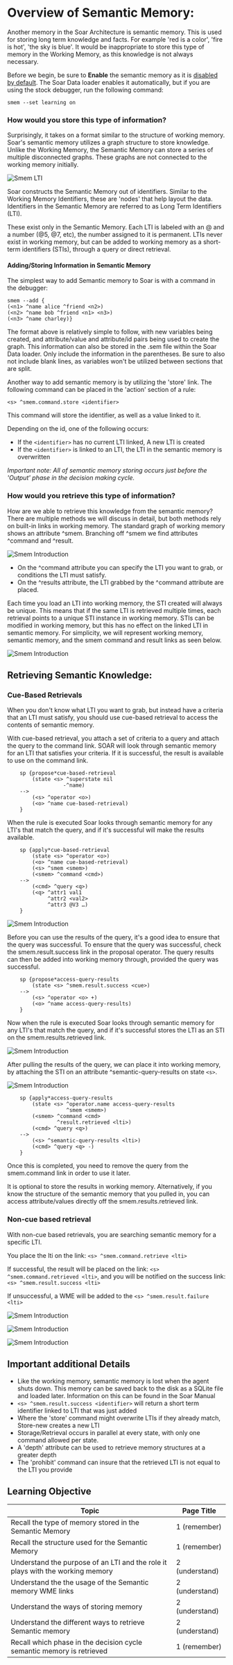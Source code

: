 # Overview of Semantic Memory:

Another memory in the Soar Architecture is semantic memory. This is used for storing long term knowledge and facts. For example 'red is a color', 'fire is hot', 'the sky is blue'. It would be inappropriate to store this type of memory in the Working Memory, as this knowledge is not always necessary.

Before we begin, be sure to **Enable** the semantic memory as it is <ins>disabled by default</ins>. The Soar Data loader enables it automatically, but if you are using the stock debugger, run the following command:

```
smem --set learning on
```


### How would you store this type of information? 

Surprisingly, it takes on a format similar to the structure of working memory. Soar's semantic memory utilizes a graph structure to store knowledge. Unlike the Working Memory, the Semantic Memory can store a series of multiple disconnected graphs. These graphs are not connected to the working memory initially. 

![Smem LTI](./images/smem0.png)

Soar constructs the Semantic Memory out of identifiers. Similar to the Working Memory Identifiers, these are 'nodes' that help layout the data. Identifiers in the Semantic Memory are referred to as Long Term Identifiers (LTI). 

These exist only in the Semantic Memory. Each LTI is labeled with an @ and a number (@5, @7, etc), the number assigned to it is permanent. LTIs never exist in working memory, but can be added to working memory as a short-term identifiers (STIs), through a query or direct retrieval. 

#### Adding/Storing Information in Semantic Memory

 The simplest way to add Semantic memory to Soar is with a command in the debugger:

```
smem --add {
(<n1> ^name alice ^friend <n2>)
(<n2> ^name bob ^friend <n1> <n3>)
(<n3> ^name charley)}
```

The format above is relatively simple to follow, with new variables being created, and attribute/value and attribute/id pairs being used to create the graph. This information can also be stored in the .sem file within the Soar Data loader. Only include the information in the parentheses. Be sure to also not include blank lines, as variables won't be utilized between sections that are split.

 Another way to add semantic memory is by utilizing the 'store' link. The following command can be placed in the 'action' section of a rule:

```
<s> ^smem.command.store <identifier>
```

This command will store the identifier, as well as a value linked to it.

Depending on the id, one of the following occurs:

* If the ```<identifier>``` has no current LTI linked, A new LTI is created
* If the ```<identifier>``` is linked to an LTI, the LTI in the semantic memory is overwritten

*Important note: All of semantic memory storing occurs just before the 'Output' phase in the decision making cycle.*


### How would you retrieve this type of information? 

How are we able to retrieve this knowledge from the semantic memory? There are multiple methods we will discuss in detail, but both methods rely on built-in links in working memory. The standard graph of working memory shows an attribute ^smem. Branching off ^smem we find attributes ^command and ^result.

![Smem Introduction](./images/shared-standard-working-memory.jpg)
	
- On the ^command attribute you can specify the LTI you want to grab, or conditions the LTI must satisfy. 
- On the ^results attribute, the LTI grabbed by the ^command attribute are placed. 


Each time you load an LTI into working memory, the STI created will always be unique. This means that if the same LTI is retrieved multiple times, each retrieval points to a unique STI instance in working memory. STIs can be modified in working memory, but this has no effect on the linked LTI in semantic memory. For simplicity, we will represent working memory, semantic memory, and the smem command and result links as seen below.

![Smem Introduction](./images/smem1.png)


## Retrieving Semantic Knowledge:

### Cue-Based Retrievals

When you don't know what LTI you want to grab, but instead have a criteria that an LTI must satisfy, you should use cue-based retrieval to access the contents of semantic memory. 

With cue-based retrieval, you attach a set of criteria to a query and attach the query to the command link. SOAR will look through semantic memory for an LTI that satisfies your criteria. If it is successful, the result is available to use on the command link. 

													         
	
		sp {propose*cue-based-retrieval                         
		    (state <s> ^superstate nil
		    		  -^name)
		-->
			(<s> ^operator <o>)
			(<o> ^name cue-based-retrieval)
		}	
		
When the rule is executed Soar looks through semantic memory for any LTI's that match the query, and if it's successful will make the results available. 

		sp {apply*cue-based-retrieval 
			(state <s> ^operator <o>)
			(<o> ^name cue-based-retrieval)
			(<s> ^smem <smem>)  
			(<smem> ^command <cmd>)                 	 
		-->												
			(<cmd> ^query <q>)                            	
			(<q> ^attr1 val1                               		
			     ^attr2 <val2>                               	 
			     ^attr3 @V3 …)						     
		}

![Smem Introduction](./images/smem2.png)


Before you can use the results of the query, it's a good idea to ensure that the query was successful. To ensure that the query was successful, check the smem.result.success link in the proposal operator.  The query results can then be added into working memory through, provided the query was successful.  


		sp {propose*access-query-results
		    (state <s> ^smem.result.success <cue>)
		-->
		    (<s> ^operator <o> +)
		    (<o> ^name access-query-results)
		}

Now when the rule is executed Soar looks through semantic memory for any LTI's that match the query, and if it's successful stores the LTI as an STI on the smem.results.retrieved link.

![Smem Introduction](./images/smem3.png)


After pulling the results of the query, we can place it into working memory, by attaching the STI on an attribute ^semantic-query-results on state ```<s>```. 

![Smem Introduction](./images/smem4.png)

		
		sp {apply*access-query-results
		    (state <s> ^operator.name access-query-results
		               ^smem <smem>)
		    (<smem> ^command <cmd>
		            ^result.retrieved <lti>)
		    (<cmd> ^query <q>)
		-->
		    (<s> ^semantic-query-results <lti>)
		    (<cmd> ^query <q> -)
		}

Once this is completed, you need to remove the query from the smem.command link in order to use it later.  



It is optional to store the results in working memory. Alternatively, if you know the structure of the semantic memory that you pulled in, you can access attribute/values directly off the smem.results.retrieved link.  



### Non-cue based retrieval


With non-cue based retrievals, you are searching semantic memory for a specific LTI. 

You place the lti on the link: ```<s> ^smem.command.retrieve <lti>```
	
If successful, the result will be placed on the link: ```<s> ^smem.command.retrieved <lti>```, and you will be notified on the success link: ```<s> ^smem.result.success <lti>```
	
If unsuccessful, a WME will be added to the ```<s> ^smem.result.failure <lti>```

![Smem Introduction](./images/smem5a.png)

![Smem Introduction](./images/smem6.png)

![Smem Introduction](./images/smem7a.png)


## Important additional Details
* Like the working memory, semantic memory is lost when the agent shuts down. This memory can be saved back to the disk as a SQLite file and loaded later. Information on this can be found in the Soar Manual
* ```<s> ^smem.result.success <identifier>``` will return a short term identifier linked to LTI that was just added
* Where the 'store' command might overwrite LTIs if they already match, Store-new creates a new LTI
* Storage/Retrieval occurs in parallel at every state, with only one command allowed per state.
* A 'depth' attribute can be used to retrieve memory structures at a greater depth
* The 'prohibit' command can insure that the retrieved LTI is not equal to the LTI you provide


## Learning Objective

Topic | Page Title
------------ | -------------
Recall the type of memory stored in the Semantic Memory	| 1 (remember)
Recall the structure used for the Semantic Memory | 1 (remember)
Understand the purpose of an LTI and the role it plays with the working memory | 2 (understand)
Understand the the usage of the Semantic memory WME links | 2 (understand)
Understand the ways of storing memory | 2 (understand)
Understand the different ways to retrieve Semantic memory | 2 (understand)
Recall which phase in the decision cycle semantic memory is retrieved | 1 (remember)

